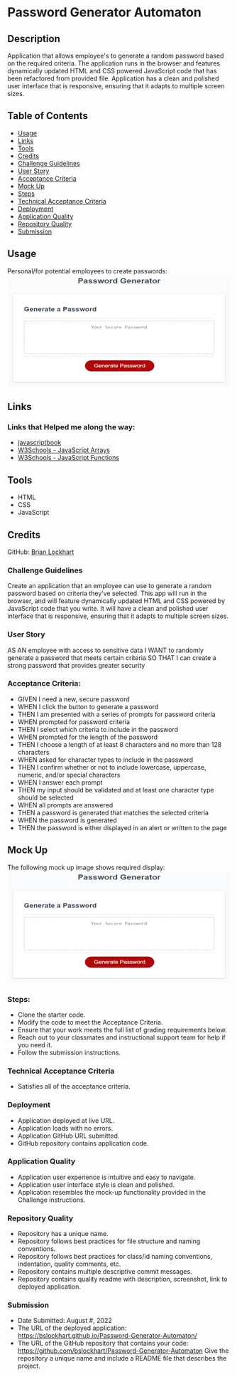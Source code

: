 # Password Generator Automaton

## Description
Application that allows employee's to generate a random password based on the required criteria. The application runs in the browser and features dynamically updated HTML and CSS powered JavaScript code that has been refactored from provided file. Application has a clean and polished user interface that is responsive, ensuring that it adapts to multiple screen sizes.

## Table of Contents
* [Usage](#usage)
* [Links](#links)
* [Tools](#tools)
* [Credits](#credits)
* [Challenge Guidelines](#challenge-guidelines)
* [User Story](#User-Story)
* [Acceptance Criteria](#Acceptance-Criteria)
* [Mock Up](#Mock-Up)
* [Steps](#Steps)
* [Technical Acceptance Criteria](#Technical-Acceptance-Criteria)
* [Deployment](#Deployment)
* [Application Quality](#Application-Quality)
* [Repository Quality](#Repository-Quality)
* [Submission](#Submission)

## Usage
Personal/for potential employees to create passwords:
![Mock Up Screenshot](assets/images/mock-up.png)

## Links
### Links that Helped me along the way:
* [javascriptbook](https://javascriptbook.com/code/) 
* [W3Schools - JavaScript Arrays](https://www.w3schools.com/js/js_arrays.asp)
* [W3Schools - JavaScript Functions](https://www.w3schools.com/js/js_functions.asp)

## Tools
* HTML
* CSS
* JavaScript

## Credits
GitHub: [Brian Lockhart](https://github.com/bslockhart)

### Challenge Guidelines
Create an application that an employee can use to generate a random password based on criteria they’ve selected. This app will run in the browser, and will feature dynamically updated HTML and CSS powered by JavaScript code that you write. It will have a clean and polished user interface that is responsive, ensuring that it adapts to multiple screen sizes. 

### User Story
AS AN employee with access to sensitive data
I WANT to randomly generate a password that meets certain criteria
SO THAT I can create a strong password that provides greater security

### Acceptance Criteria:
* GIVEN I need a new, secure password
* WHEN I click the button to generate a password
* THEN I am presented with a series of prompts for password criteria
* WHEN prompted for password criteria
* THEN I select which criteria to include in the password
* WHEN prompted for the length of the password
* THEN I choose a length of at least 8 characters and no more than 128 characters
* WHEN asked for character types to include in the password
* THEN I confirm whether or not to include lowercase, uppercase, numeric, and/or special characters
* WHEN I answer each prompt
* THEN my input should be validated and at least one character type should be selected
* WHEN all prompts are answered
* THEN a password is generated that matches the selected criteria
* WHEN the password is generated
* THEN the password is either displayed in an alert or written to the page

## Mock Up
The following mock up image shows required display:
![Mock Up](assets/images/mock-up.png)

### Steps:
* Clone the starter code.
* Modify the code to meet the Acceptance Criteria.
* Ensure that your work meets the full list of grading requirements below.
* Reach out to your classmates and instructional support team for help if you need it.
* Follow the submission instructions.

### Technical Acceptance Criteria
* Satisfies all of the acceptance criteria.

### Deployment
* Application deployed at live URL.
* Application loads with no errors.
* Application GitHub URL submitted.
* GitHub repository contains application code.

### Application Quality
* Application user experience is intuitive and easy to navigate.
* Application user interface style is clean and polished.
* Application resembles the mock-up functionality provided in the Challenge instructions.

### Repository Quality
* Repository has a unique name.
* Repository follows best practices for file structure and naming conventions.
* Repository follows best practices for class/id naming conventions, indentation, quality comments, etc.
* Repository contains multiple descriptive commit messages.
* Repository contains quality readme with description, screenshot, link to deployed application.

### Submission
* Date Submitted: August #, 2022
* The URL of the deployed application: https://bslockhart.github.io/Password-Generator-Automaton/
* The URL of the GitHub repository that contains your code: https://github.com/bslockhart/Password-Generator-Automaton
Give the repository a unique name and include a README file that describes the project.